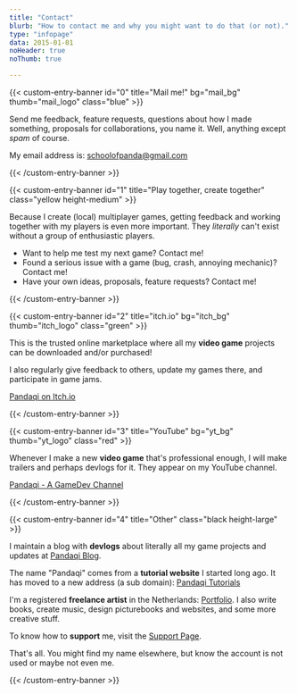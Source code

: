 ```yaml
---
title: "Contact"
blurb: "How to contact me and why you might want to do that (or not)."
type: "infopage"
data: 2015-01-01
noHeader: true
noThumb: true

---
```


{{< custom-entry-banner id="0" title="Mail me!" bg="mail_bg" thumb="mail_logo" class="blue" >}}

Send me feedback, feature requests, questions about how I made something, proposals for collaborations, you name it. Well, anything except _spam_ of course.

My email address is: [schoolofpanda@gmail.com](mailto:schoolofpanda@gmail.com)

{{< /custom-entry-banner >}}

{{< custom-entry-banner id="1" title="Play together, create together" class="yellow height-medium" >}}

Because I create (local) multiplayer games, getting feedback and working together with my players is even more important. They _literally_ can't exist without a group of enthusiastic players.
- Want to help me test my next game? Contact me!
- Found a serious issue with a game (bug, crash, annoying mechanic)? Contact me!
- Have your own ideas, proposals, feature requests? Contact me!

{{< /custom-entry-banner >}}

{{< custom-entry-banner id="2" title="itch.io" bg="itch_bg" thumb="itch_logo" class="green" >}}

This is the trusted online marketplace where all my **video game** projects can be downloaded and/or purchased!

I also regularly give feedback to others, update my games there, and participate in game jams.

<a href="https://pandaqi.itch.io" class="btn">Pandaqi on Itch.io</a>

{{< /custom-entry-banner >}}

{{< custom-entry-banner id="3" title="YouTube" bg="yt_bg" thumb="yt_logo" class="red" >}}

Whenever I make a new **video game** that's professional enough, I will make trailers and perhaps devlogs for it. They appear on my YouTube channel. 

<a href="https://www.youtube.com/channel/UCUegxnNkcycM67gvyeD4CEQ" class="btn">Pandaqi - A GameDev Channel</a>

{{< /custom-entry-banner >}}

{{< custom-entry-banner id="4" title="Other" class="black height-large" >}}

I maintain a blog with **devlogs** about literally all my game projects and updates at [Pandaqi Blog](https://pandaqi.com/blog).

The name "Pandaqi" comes from a **tutorial website** I started long ago. It has moved to a new address (a sub domain): [Pandaqi Tutorials](https://pandaqi.com/tutorials)

I'm a registered **freelance artist** in the Netherlands: [Portfolio](https://rodepanda.com). I also write books, create music, design picturebooks and websites, and some more creative stuff.

To know how to **support** me, visit the [Support Page](/info/support/).

That's all. You might find my name elsewhere, but know the account is not used or maybe not even me.

{{< /custom-entry-banner >}}


